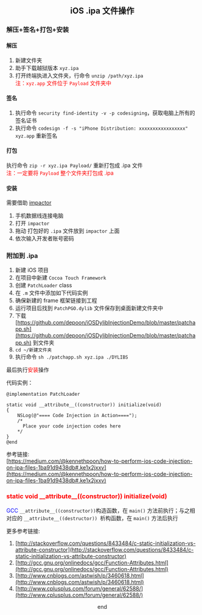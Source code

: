 ## <center> iOS .ipa 文件操作 </center>

### 解压+签名+打包+安装
#### 解压 
1. 新建文件夹  
2. 助手下载越狱版本 `xyz.ipa`  
3. 打开终端执进入文件夹，行命令 `unzip /path/xyz.ipa`  
<font color=red> 注：`xyz.app` 文件位于 `Payload` 文件夹中 </font>

####   签名
1. 执行命令 `security find-identity -v -p codesigning`，获取电脑上所有的签名证书  
2. 执行命令 `codesign -f -s "iPhone Distribution: xxxxxxxxxxxxxxxxx" xyz.app` 重新签名 

#### 打包 
执行命令 `zip -r xyz.ipa Payload/` 重新打包成 .ipa 文件  
<font color=red>注：一定要将 `Payload` 整个文件夹打包成 .ipa</font>

#### 安装
需要借助 [impactor](http://www.cydiaimpactor.com/)

1. 手机数据线连接电脑
2. 打开 `impactor`
3. 拖动 打包好的 `.ipa` 文件放到 `impactor` 上面
4. 依次输入开发者账号密码 

### 附加到 .ipa
1. 新建 iOS 项目
2. 在项目中新建 `Cocoa Touch Framework`
3. 创建 `PatchLoader` class
4. 在 `.m` 文件中添加如下代码实例
5. 确保新建的 frame 框架链接到工程
6. 运行项目后找到 `PatchPGO.dylib` 文件保存到桌面新建文件夹中
7. 下载 [https://github.com/depoon/iOSDylibInjectionDemo/blob/master/patchapp.sh](https://github.com/depoon/iOSDylibInjectionDemo/blob/master/patchapp.sh) 到文件夹
8.  `cd ~/新建文件夹`
9. 执行命令 `sh ./patchapp.sh xyz.ipa ./DYLIBS`

最后执行<font color=red>安装</font>操作

代码实例：

```
@implementation PatchLoader

static void __attribute__((constructor)) initialize(void)
{
    NSLog(@"==== Code Injection in Action====");
    /*
      Place your code injection codes here
    */
}
@end
```
参考链接:  
[https://medium.com/@kennethpoon/how-to-perform-ios-code-injection-on-ipa-files-1ba91d9438db#.ke1x2jxxv](https://medium.com/@kennethpoon/how-to-perform-ios-code-injection-on-ipa-files-1ba91d9438db#.ke1x2jxxv)

### <font color=red> static void \_\_attribute__((constructor)) initialize(void) </font>
<font color=blue> GCC </font> 
`__attribute__((constructor))`构造函数，在 `main()` 方法前执行；与之相对应的 `__attribute__((destructor)) `析构函数，在 `main()` 方法后执行

更多参考链接:  
1. [http://stackoverflow.com/questions/8433484/c-static-initialization-vs-attribute-constructor](http://stackoverflow.com/questions/8433484/c-static-initialization-vs-attribute-constructor)  
2. [http://gcc.gnu.org/onlinedocs/gcc/Function-Attributes.html](http://gcc.gnu.org/onlinedocs/gcc/Function-Attributes.html)  
3. [http://www.cnblogs.com/astwish/p/3460618.html](http://www.cnblogs.com/astwish/p/3460618.html)  
4. [http://www.cplusplus.com/forum/general/62588/](http://www.cplusplus.com/forum/general/62588/)
<center> end </center>


